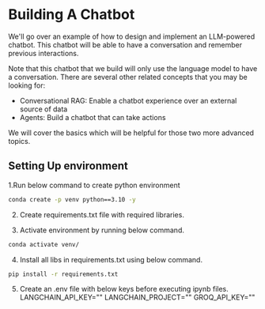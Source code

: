 # Building A Chatbot
We'll go over an example of how to design and implement an LLM-powered chatbot. This chatbot will be able to have a conversation and remember previous interactions.

Note that this chatbot that we build will only use the language model to have a conversation. There are several other related concepts that you may be looking for:

- Conversational RAG: Enable a chatbot experience over an external source of data
- Agents: Build a chatbot that can take actions

We will cover the basics which will be helpful for those two more advanced topics.

## Setting Up environment

1.Run below command to create python environment
 ```bash
conda create -p venv python==3.10 -y  
```

2. Create requirements.txt file with required libraries.

3. Activate environment by running below command.
 ```bash
conda activate venv/ 
```
4. Install all libs in requirements.txt using below command.
 ```bash
pip install -r requirements.txt
```
5. Create an .env file with below keys before executing ipynb files.  LANGCHAIN_API_KEY="" LANGCHAIN_PROJECT="" GROQ_API_KEY=""
